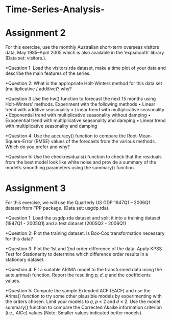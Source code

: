 # Time-Series-Analysis-



# Assignment 2
For this exercise, use the monthly Australian short-term overseas visitors data, May 1985–April 2005 which is also available in the ‘expsmooth’ library (Data set: visitors.).

*Question 1:
Load the visitors.rda dataset, make a time plot of your data and describe the main features of the series.

*Question 2:
What is the appropriate Holt-Winters method for this data set (multiplicative / additive)? why?

*Question 3
Use the hw() function to forecast the next 15 months using Holt-Winters’ methods. Experiment with the following methods
• Linear trend with additive seasonality
• Linear trend with multiplicative seasonality
• Exponential trend with multiplicative seasonality without damping
• Exponential trend with multiplicative seasonality and damping
• Linear trend with multiplicative seasonality and damping

*Question 4:
Use the accuracy() function to compare the Root-Mean-Square-Error (RMSE) values of the forecasts from the various methods. Which do you prefer and why?


*Question 5:
Use the checkresiduals() function to check that the residuals from the best model look like white noise and provide a summary of the model’s smoothing parameters using the summary() function.



# Assignment 3
For this exercise, we will use the Quarterly US GDP 1947Q1 – 2006Q1 dataset from FPP package. (Data set: usgdp.rda). 

*Question 1: Load the usgdp.rda dataset and split it into a training dataset (1947Q1 - 2005Q1) and a test dataset (2005Q2 - 2006Q1) 

*Question 2: Plot the training dataset. Is Box-Cox transformation necessary for this data? 

*Question 3: Plot the 1st and 2nd order difference of the data. Apply KPSS Test for Stationarity to determine which difference order results in a stationary dataset. 

*Question 4: Fit a suitable ARIMA model to the transformed data using the auto.arima() function. Report the resulting 𝑝, 𝑑, 𝑞 and the coefficients values.

*Question 5: Compute the sample Extended ACF (EACF) and use the Arima() function to try some other plausible models by experimenting with the orders chosen. Limit your models to 𝑞, 𝑝 ≤ 2 and 𝑑 ≤ 2. Use the model summary() function to compare the Corrected Akaike information criterion (i.e., AICc) values (Note: Smaller values indicated better models). 
